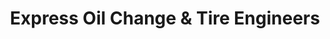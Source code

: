 ---
title: "Express Oil Change & Tire Engineers"
url: /broken-arrow/express-oil-change-and-tire-engineers-east-kenosha-street-north/
shop: tyres
---